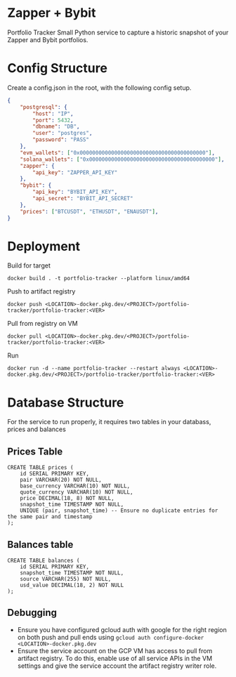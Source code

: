 # Zapper + Bybit 
Portfolio Tracker
Small Python service to capture a historic snapshot of your Zapper and Bybit portfolios. 

# Config Structure
Create a config.json in the root, with the following config setup.
```json
{
    "postgresql": {
        "host": "IP",
        "port": 5432,
        "dbname": "DB",
        "user": "postgres",
        "password": "PASS"
    },
    "evm_wallets": ["0x0000000000000000000000000000000000000000"],
    "solana_wallets": ["0x0000000000000000000000000000000000000000"],
    "zapper": {
        "api_key": "ZAPPER_API_KEY"
    },
    "bybit": {
        "api_key": "BYBIT_API_KEY",
        "api_secret": "BYBIT_API_SECRET"
    },
    "prices": ["BTCUSDT", "ETHUSDT", "ENAUSDT"],
}
```

# Deployment
Build for target
```
docker build . -t portfolio-tracker --platform linux/amd64
```

Push to artifact registry
```
docker push <LOCATION>-docker.pkg.dev/<PROJECT>/portfolio-tracker/portfolio-tracker:<VER>
```

Pull from registry on VM
```
docker pull <LOCATION>-docker.pkg.dev/<PROJECT>/portfolio-tracker/portfolio-tracker:<VER>
```

Run
```
docker run -d --name portfolio-tracker --restart always <LOCATION>-docker.pkg.dev/<PROJECT>/portfolio-tracker/portfolio-tracker:<VER>
```

# Database Structure
For the service to run properly, it requires two tables in your databass, prices and balances

## Prices Table
```
CREATE TABLE prices (
    id SERIAL PRIMARY KEY,
    pair VARCHAR(20) NOT NULL,
    base_currency VARCHAR(10) NOT NULL,
    quote_currency VARCHAR(10) NOT NULL,
    price DECIMAL(18, 8) NOT NULL,
    snapshot_time TIMESTAMP NOT NULL,
    UNIQUE (pair, snapshot_time) -- Ensure no duplicate entries for the same pair and timestamp
);
```

## Balances table
```
CREATE TABLE balances (
    id SERIAL PRIMARY KEY,
    snapshot_time TIMESTAMP NOT NULL,
    source VARCHAR(255) NOT NULL,
    usd_value DECIMAL(18, 2) NOT NULL
);
```


## Debugging
- Ensure you have configured gcloud auth with google for the right region on both push and pull ends using `gcloud auth configure-docker <LOCATION>-docker.pkg.dev`
- Ensure the service account on the GCP VM has access to pull from artifact registry. To do this, enable use of all service APIs in the VM settings and give the service account the artifact registry writer role.